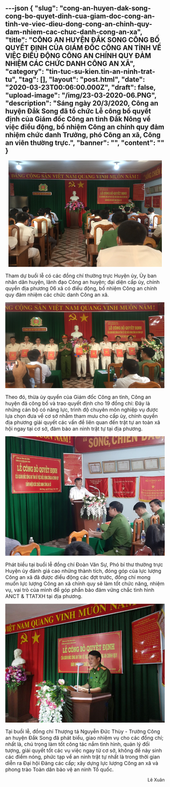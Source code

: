 ---json
{
    "slug": "cong-an-huyen-dak-song-cong-bo-quyet-dinh-cua-giam-doc-cong-an-tinh-ve-viec-dieu-dong-cong-an-chinh-quy-dam-nhiem-cac-chuc-danh-cong-an-xa",
    "title": "CÔNG AN HUYỆN ĐẮK SONG CÔNG BỐ QUYẾT ĐỊNH CỦA GIÁM ĐỐC CÔNG AN TỈNH VỀ VIỆC ĐIỀU ĐỘNG CÔNG AN CHÍNH QUY ĐẢM NHIỆM CÁC CHỨC DANH CÔNG AN XÃ",
    "category": "tin-tuc-su-kien.tin-an-ninh-trat-tu",
    "tag": [],
    "layout": "post.html",
    "date": "2020-03-23T00:06:00.000Z",
    "draft": false,
    "upload-image": "/img/23-03-2020-06.PNG",
    "description": "Sáng ngày 20/3/2020, Công an huyện Đắk Song đã tổ chức Lễ công bố quyết định của Giám đốc Công an tỉnh Đắk Nông về việc điều động, bổ nhiệm Công an chính quy đảm nhiệm chức danh Trưởng, phó Công an xã, Công an viên thường trực.",
    "banner": "",
    "__content__": ""
}
---
<p style="text-align:center"><span style="font-size:16px"><img alt="" src="/img/23-03-2020-03.PNG" /></span></p>

<p><span style="font-size:16px">Tham dự buổi lễ c&oacute; c&aacute;c đồng ch&iacute; thường trực Huyện ủy, Ủy ban nh&acirc;n d&acirc;n huyện, l&atilde;nh đạo C&ocirc;ng an huyện; đại diện cấp ủy, ch&iacute;nh quyền địa phương 06 x&atilde; c&oacute; điều động, bổ nhiệm C&ocirc;ng an ch&iacute;nh quy đảm nhiệm c&aacute;c chức danh C&ocirc;ng an x&atilde;.</span></p>

<p style="text-align:center"><span style="font-size:16px"><img alt="" src="/img/23-03-2020-04.PNG" /></span></p>

<p><span style="font-size:16px">Theo đ&oacute;, thừa ủy quyền của Gi&aacute;m đốc C&ocirc;ng an tỉnh, C&ocirc;ng an huyện đ&atilde; c&ocirc;ng bố v&agrave; trao quyết định cho 19 đồng ch&iacute;: Đ&acirc;y l&agrave; những c&aacute;n bộ c&oacute; năng lực, tr&igrave;nh độ chuy&ecirc;n m&ocirc;n nghiệp vụ được lựa chọn đưa về cơ sở nhằm tham mưu cho cấp ủy, ch&iacute;nh quyền địa phương giải quyết c&aacute;c vấn đề li&ecirc;n quan đến trật tự an to&agrave;n x&atilde; hội ngay tại cơ sở, đảm bảo an ninh trật tự tại địa phương.</span></p>

<p style="text-align:center"><span style="font-size:16px"><img alt="" src="/img/23-03-2020-05.PNG" /></span></p>

<p><span style="font-size:16px">Ph&aacute;t biểu tại buổi lễ đồng ch&iacute; Đo&agrave;n Văn Sự, Ph&oacute; b&iacute; thư thường trực Huyện ủy đ&aacute;nh gi&aacute; cao những th&agrave;nh t&iacute;ch, đ&oacute;ng g&oacute;p của lực lượng C&ocirc;ng an x&atilde; đ&atilde; được điều động c&aacute;c đợt trước, đồng ch&iacute; mong muốn lực lượng C&ocirc;ng an x&atilde; ch&iacute;nh quy sẽ l&agrave;m tốt chức năng, nhiệm vụ, vai tr&ograve; của m&igrave;nh để g&oacute;p phần bảo đảm vững chắc t&igrave;nh h&igrave;nh ANCT &amp; TTATXH tại địa phương.</span></p>

<p style="text-align:center"><span style="font-size:16px"><img alt="" src="/img/23-03-2020-06.PNG" /></span></p>

<p><span style="font-size:16px">Tại buổi lễ, đồng ch&iacute; Thượng t&aacute; Nguyễn Đức Th&ugrave;y - Trưởng C&ocirc;ng an huyện Đắk Song đ&atilde; ph&aacute;t biểu, giao nhiệm vụ cho c&aacute;c đồng ch&iacute;; nhất l&agrave;, ch&uacute; trọng l&agrave;m tốt c&ocirc;ng t&aacute;c nắm t&igrave;nh h&igrave;nh, quản l&yacute; đối tượng, giải quyết tốt c&aacute;c vụ việc ngay từ cơ sở, kh&ocirc;ng để nảy sinh c&aacute;c điểm n&oacute;ng, phức tạp về an ninh trật tự nhất l&agrave; trong thời gian diễn ra Đại hội Đảng c&aacute;c cấp; x&acirc;y dựng lực lượng C&ocirc;ng an x&atilde; v&agrave; phong tr&agrave;o To&agrave;n d&acirc;n bảo vệ an ninh Tổ quốc.</span></p>

<p style="text-align:right"><span style="font-size:14px">L&ecirc; Xu&acirc;n</span></p>
